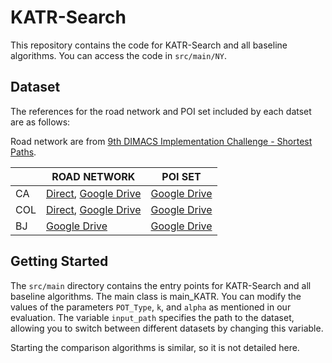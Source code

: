 # KATR-Search

This repository contains the code for KATR-Search and all baseline algorithms. You can access the code in `src/main/NY`.

## Dataset

The references for the road network and POI set included by each datset are as follows:

Road network are from [9th DIMACS Implementation Challenge - Shortest Paths](https://www.diag.uniroma1.it/challenge9/download.shtml).

|     | ROAD NETWORK                                                                                                                                                                                  | POI SET                                                                                               |
|-----|-----------------------------------------------------------------------------------------------------------------------------------------------------------------------------------------------|-------------------------------------------------------------------------------------------------------|
| CA  | [Direct](https://www.diag.uniroma1.it//challenge9/data/USA-road-d/USA-road-d.CAL.gr.gz), [Google Drive](https://drive.google.com/file/d/153jKmeP_43DsPFH-7vegfKrBvg7e8hqc/view?usp=drive_link) | [Google Drive](https://drive.google.com/file/d/184Zk81Et1gI57EKsdw-GBn423z_kg-js/view?usp=drive_link) |
| COL | [Direct](https://www.diag.uniroma1.it//challenge9/data/USA-road-d/USA-road-d.COL.gr.gz), [Google Drive](https://drive.google.com/file/d/1h-OlQ0ZWE-psMUh04Vn5z1NW2ROs1OhF/view?usp=drive_link) | [Google Drive]()                                                                                      |
| BJ  | [Google Drive](https://drive.google.com/file/d/1uNEpO455SnvYN9DQVGYZVF3ItSzISe2E/view?usp=drive_link)                                                                                                                                                                              | [Google Drive](https://drive.google.com/file/d/1HVb4NPtvAt_kAciPYb4WkkteJGHhH2S9/view?usp=drive_link) |


## Getting Started

The `src/main` directory contains the entry points for KATR-Search and all baseline algorithms. The main class is main_KATR. You can modify the values of the parameters `POT_Type`, `k`, and `alpha` as mentioned in our evaluation. The variable `input_path` specifies the path to the dataset, allowing you to switch between different datasets by changing this variable.

Starting the comparison algorithms is similar, so it is not detailed here.
